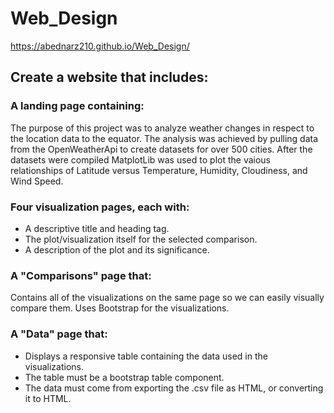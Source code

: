 # Web_Design

https://abednarz210.github.io/Web_Design/

## Create a website that includes:

### A landing page containing:

The purpose of this project was to analyze weather changes in respect to the location data to the equator. The analysis was achieved by pulling data from the 
OpenWeatherApi to create datasets for over 500 cities. After the datasets were compiled MatplotLib was used to plot the vaious relationships of Latitude versus 
Temperature, Humidity, Cloudiness, and Wind Speed.


### Four visualization pages, each with:

* A descriptive title and heading tag.
* The plot/visualization itself for the selected comparison.
* A description of the plot and its significance.


### A "Comparisons" page that:

Contains all of the visualizations on the same page so we can easily visually compare them.
Uses Bootstrap for the visualizations.


### A "Data" page that:

* Displays a responsive table containing the data used in the visualizations.
* The table must be a bootstrap table component.
* The data must come from exporting the .csv file as HTML, or converting it to HTML. 
